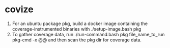 covize
======

1. For an ubuntu package pkg, build a docker image containing the coverage-instrumented binaries with ./setup-image.bash pkg
2. To gather coverage data, run ./run-command.bash pkg file_name_to_run pkg-cmd -x @@ and then scan the pkg dir for coverage data.
